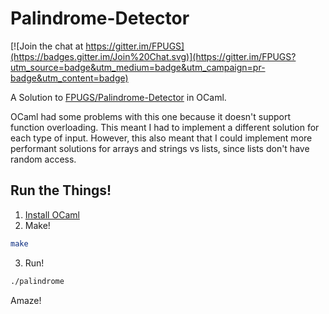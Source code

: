 # Palindrome-Detector
[![Join the chat at https://gitter.im/FPUGS](https://badges.gitter.im/Join%20Chat.svg)](https://gitter.im/FPUGS?utm_source=badge&utm_medium=badge&utm_campaign=pr-badge&utm_content=badge)

A Solution to [FPUGS/Palindrome-Detector](https://github.com/FPUGS/Palindrome-Detector) in OCaml.

OCaml had some problems with this one because it doesn't support function overloading. This meant I had to implement a different solution for each type of input. However, this also meant that I could implement more performant solutions for arrays and strings vs lists, since lists don't have random access.

## Run the Things!

1. [Install OCaml](http://ocaml.org/)
2. Make!

  ```bash
  make
  ```
3. Run!

  ```bash
  ./palindrome
  ```

Amaze!

